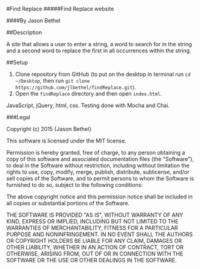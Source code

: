 #Find Replace
#####Find Replace website

####By Jason Bethel

##Description

A site that allows a user to enter a string, a word to search for in the string and a second word to replace the first in all occurrences within the string.

##Setup

1. Clone repository from GitHub (to put on the desktop in terminal run ```cd ~/Desktop```, then run ```git clone https://github.com/jlbethel/findReplace.git```).
2. Open the ```findReplace``` directory and then open ```index.html```.

JavaScript, jQuery, html, css. Testing done with Mocha and Chai.

###Legal

Copyright (c) 2015 {Jason Bethel}

This software is licensed under the MIT license.

Permission is hereby granted, free of charge, to any person obtaining a copy of this software and associated documentation files (the "Software"), to deal in the Software without restriction, including without limitation the rights to use, copy, modify, merge, publish, distribute, sublicense, and/or sell copies of the Software, and to permit persons to whom the Software is furnished to do so, subject to the following conditions:

The above copyright notice and this permission notice shall be included in all copies or substantial portions of the Software.

THE SOFTWARE IS PROVIDED "AS IS", WITHOUT WARRANTY OF ANY KIND, EXPRESS OR IMPLIED, INCLUDING BUT NOT LIMITED TO THE WARRANTIES OF MERCHANTABILITY, FITNESS FOR A PARTICULAR PURPOSE AND NONINFRINGEMENT. IN NO EVENT SHALL THE AUTHORS OR COPYRIGHT HOLDERS BE LIABLE FOR ANY CLAIM, DAMAGES OR OTHER LIABILITY, WHETHER IN AN ACTION OF CONTRACT, TORT OR OTHERWISE, ARISING FROM, OUT OF OR IN CONNECTION WITH THE SOFTWARE OR THE USE OR OTHER DEALINGS IN THE SOFTWARE.
